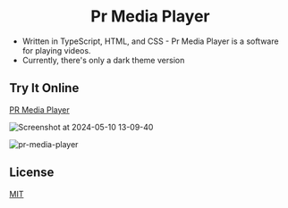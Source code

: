 # <div align="center"> Pr Media Player </div>

- Written in TypeScript, HTML, and CSS - Pr Media Player is a software for playing videos.
- Currently, there's only a dark theme version

## Try It Online
[PR Media Player]([https://opensource.org/licenses/MIT](https://phillip-rek.github.io/))

![Screenshot at 2024-05-10 13-09-40](https://github.com/Phillip-Rek/pr-media-player/assets/66903878/190127de-f77d-45fc-a4c1-b46286da16dd)

![pr-media-player](https://github.com/Phillip-Rek/pr-media-player/assets/66903878/cc3fb847-cb0a-42bc-8b26-4679702d10bf)

## License
[MIT](https://opensource.org/licenses/MIT)
